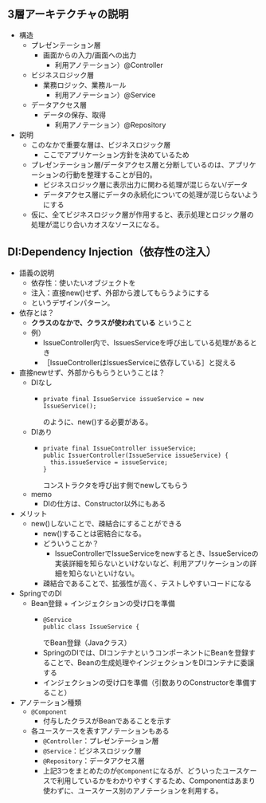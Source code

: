 


## 3層アーキテクチャの説明

* 構造
  * プレゼンテーション層
    * 画面からの入力/画面への出力
      * 利用アノテーション）@Controller
  * ビジネスロジック層
    * 業務ロジック、業務ルール
      * 利用アノテーション）@Service
  * データアクセス層
    * データの保存、取得
      * 利用アノテーション）@Repository
* 説明
  * このなかで重要な層は、ビジネスロジック層
    * ここでアプリケーション方針を決めているため
  * プレゼンテーション層/データアクセス層と分断しているのは、アプリケーションの行動を整理することが目的。
    * ビジネスロジック層に表示出力に関わる処理が混じらない/データ
    * データアクセス層にデータの永続化についての処理が混じらないようにする
  * 仮に、全てビジネスロジック層が作用すると、表示処理とロジック層の処理が混じり合いカオスなソースになる。

## DI:Dependency Injection（依存性の注入）
* 語義の説明
  * 依存性：使いたいオブジェクトを
  * 注入：直接new()せず、外部から渡してもらうようにする
  * というデザインパターン。
* 依存とは？
  * **クラスのなかで、クラスが使われている** ということ
  * 例）
    * IssueController内で、IssuesServiceを呼び出している処理があるとき
    * ［IssueControllerはIssuesServiceに依存している］と捉える
* 直接newせず、外部からもらうということは？
  * DIなし
    * ```
      private final IssueService issueService = new IssueService();
      ```
      のように、new()する必要がある。
  * DIあり
    * ```
      private final IssueController issueService;
      public IssuerController(IssueService issueService) {
        this.issueService = issueService;
      }
      ```
      コンストラクタを呼び出す側でnewしてもらう
  * memo
    * DIの仕方は、Constructor以外にもある
* メリット
  * new()しないことで、疎結合にすることができる
    * new()することは密結合になる。
    * どういうことか？
      * IssueControllerでIssueServiceをnewするとき、IssueServiceの実装詳細を知らないといけないなど、利用アプリケーションの詳細を知らないといけない。
    * 疎結合であることで、拡張性が高く、テストしやすいコードになる
* SpringでのDI
  * Bean登録 + インジェクションの受け口を準備
    * ```
      @Service
      public class IssueService {
      ```
      でBean登録（Javaクラス）
    * SpringのDIでは、DIコンテナというコンポーネントにBeanを登録することで、Beanの生成処理やインジェクションをDIコンテナに委譲する
    * インジェクションの受け口を準備（引数ありのConstructorを準備すること）
* アノテーション種類
  * `@Component`
    * 付与したクラスがBeanであることを示す
  * 各ユースケースを表すアノテーションもある
    * `@Controller`：プレゼンテーション層
    * `@Service`：ビジネスロジック層
    * `@Repository`：データアクセス層
    * 上記3つをまとめたのが`@Component`になるが、どういったユースケースで利用しているかをわかりやすくするため、Componentはあまり使わずに、ユースケース別のアノテーションを利用する。